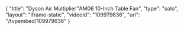 {
    "title": "Dyson Air Multiplier&trade;AM06 10-Inch Table Fan",
    "type": "solo",
    "layout": "iframe-static",
    "videoId": "109979636",
    "url": "\/tvpembed\/109979636"
}